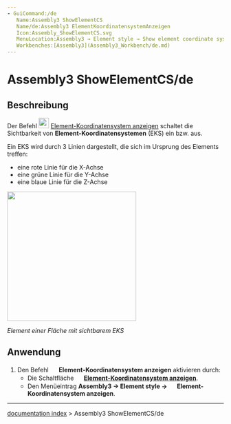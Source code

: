```yaml
---
- GuiCommand:/de
   Name:Assembly3 ShowElementCS
   Name/de:Assembly3 ElementKoordinatensystemAnzeigen
   Icon:Assembly_ShowElementCS.svg‎‎
   MenuLocation:Assembly3 → Element style → Show element coordinate system
   Workbenches:[Assembly3](Assembly3_Workbench/de.md)
---
```


# Assembly3 ShowElementCS/de

## Beschreibung

Der Befehl <img alt="" src=images/Assembly_ShowElementCS.svg  style="width:24px;"> [Element-Koordinatensystem anzeigen](Assembly3_ShowElementCS/de.md) schaltet die Sichtbarkeit von **Element-Koordinatensystemen** (EKS) ein bzw. aus.

Ein EKS wird durch 3 Linien dargestellt, die sich im Ursprung des Elements treffen:

-   eine rote Linie für die X-Achse
-   eine grüne Linie für die Y-Achse
-   eine blaue Linie für die Z-Achse

<img alt="" src=images/Assembly3_ShowElementCS-01.png  style="width:300px;">



*Element einer Fläche mit sichtbarem EKS*

## Anwendung

1.  Den Befehl <img alt="" src=images/Assembly_ShowElementCS.svg  style="width:16px;"> **Element-Koordinatensystem anzeigen** aktivieren durch:
    -   Die Schaltfläche **<img src="images/Assembly_ShowElementCS.svg" width=16px> [Element-Koordinatensystem anzeigen](Assembly3_ShowElementCS/de.md)**.
    -   Den Menüeintrag **Assembly3 → Element style → <img src="images/Assembly_ShowElementCS.svg" width=16px> Element-Koordinatensystem anzeigen**.

---
[documentation index](../README.md) > Assembly3 ShowElementCS/de
